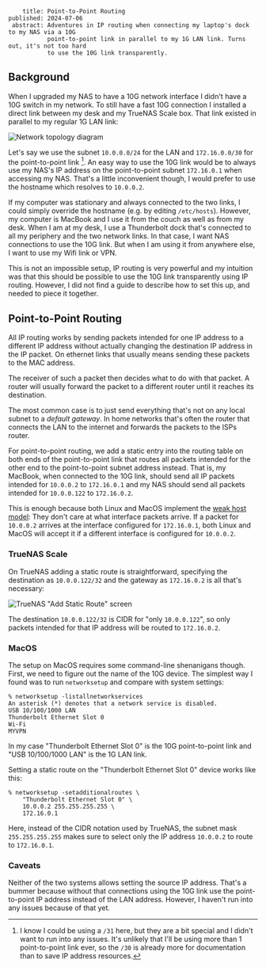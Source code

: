 ~~~
    title: Point-to-Point Routing
published: 2024-07-06
 abstract: Adventures in IP routing when connecting my laptop's dock to my NAS via a 10G
           point-to-point link in parallel to my 1G LAN link. Turns out, it's not too hard
           to use the 10G link transparently.
~~~

## Background

When I upgraded my NAS to have a 10G network interface I didn't have a 10G switch in my network. To
still have a fast 10G connection I installed a direct link between my desk and my TrueNAS Scale box.
That link existed in parallel to my regular 1G LAN link:

![Network topology diagram](/point-to-point-routing/topology.png)

Let's say we use the subnet `10.0.0.0/24` for the LAN and `172.16.0.0/30` for the point-to-point
link [^1]. An easy way to use the 10G link would be to always use my NAS's IP address on the
point-to-point subnet `172.16.0.1` when accessing my NAS. That's a little inconvenient though, I
would prefer to use the hostname which resolves to `10.0.0.2`.

[^1]: I know I could be using a `/31` here, but they are a bit special and I didn't want to run into
any issues. It's unlikely that I'll be using more than 1 point-to-point link ever, so the `/30` is
already more for documentation than to save IP address resources.

If my computer was stationary and always connected to the two links, I could simply override the
hostname (e.g. by editing `/etc/hosts`). However, my computer is MacBook and I use it from the couch
as well as from my desk. When I am at my desk, I use a Thunderbolt dock that's connected to all my
periphery and the two network links. In that case, I want NAS connections to use the 10G link. But
when I am using it from anywhere else, I want to use my Wifi link or VPN.

This is not an impossible setup, IP routing is very powerful and my intuition was that this should
be possible to use the 10G link transparently using IP routing. However, I did not find a guide to
describe how to set this up, and needed to piece it together.

## Point-to-Point Routing

All IP routing works by sending packets intended for one IP address to a different IP address
without actually changing the destination IP address in the IP packet. On ethernet links that
usually means sending these packets to the MAC address.

The receiver of such a packet then decides what to do with that packet. A router will usually
forward the packet to a different router until it reaches its destination.

The most common case is to just send everything that's not on any local subnet to a *default
gateway*. In home networks that's often the router that connects the LAN to the internet and
forwards the packets to the ISPs router.

For point-to-point routing, we add a static entry into the routing table on both ends of the
point-to-point link that routes all packets intended for the other end to the point-to-point subnet
address instead. That is, my MacBook, when connected to the 10G link, should send all IP packets
intended for `10.0.0.2` to `172.16.0.1` and my NAS should send all packets intended for `10.0.0.122`
to `172.16.0.2`.

This is enough because both Linux and MacOS implement the [weak host
model](https://en.wikipedia.org/wiki/Host_model): They don't care at what interface packets arrive.
If a packet for `10.0.0.2` arrives at the interface configured for `172.16.0.1`, both Linux and
MacOS will accept it if a different interface is configured for `10.0.0.2`.

### TrueNAS Scale

On TrueNAS adding a static route is straightforward, specifying the destination as `10.0.0.122/32`
and the gateway as `172.16.0.2` is all that's necessary:

![TrueNAS "Add Static Route" screen](/point-to-point-routing/truenas.png)

The destination `10.0.0.122/32` is CIDR for "only `10.0.0.122`", so only packets intended for that
IP address will be routed to `172.16.0.2`.

### MacOS

The setup on MacOS requires some command-line shenanigans though. First, we need to figure out the
name of the 10G device. The simplest way I found was to run `networksetup` and compare with system
settings:

```plaintext {linenos=false}
% networksetup -listallnetworkservices
An asterisk (*) denotes that a network service is disabled.
USB 10/100/1000 LAN
Thunderbolt Ethernet Slot 0
Wi-Fi
MYVPN
```

In my case "Thunderbolt Ethernet Slot 0" is the 10G point-to-point link and "USB 10/100/1000 LAN" is
the 1G LAN link.

Setting a static route on the "Thunderbolt Ethernet Slot 0"  device works like this:

```plaintext {linenos=false}
% networksetup -setadditionalroutes \
    "Thunderbolt Ethernet Slot 0" \
    10.0.0.2 255.255.255.255 \ 
    172.16.0.1
```

Here, instead of the CIDR notation used by TrueNAS, the subnet mask `255.255.255.255` makes sure to
select only the IP address `10.0.0.2` to route to `172.16.0.1`.

### Caveats

Neither of the two systems allows setting the source IP address. That's a bummer because without
that connections using the 10G link use the point-to-point IP address instead of the LAN address.
However, I haven't run into any issues because of that yet.